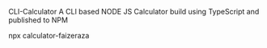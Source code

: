 CLI-Calculator
A CLI based NODE JS Calculator build using TypeScript and published to NPM

npx calculator-faizeraza

